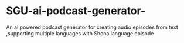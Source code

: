 # SGU-ai-podcast-generator-
An ai powered podcast generator for creating audio episodes from text ,supporting multiple languages with Shona language episode 
